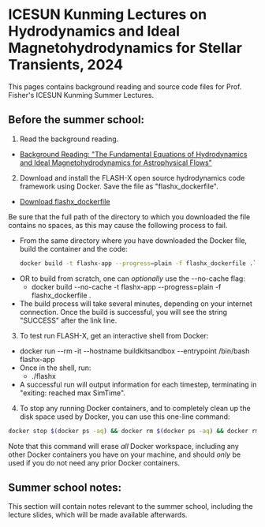 # ICESUN Kunming Lectures on Hydrodynamics and Ideal Magnetohydrodynamics for Stellar Transients, 2024

This pages contains background reading and source code files for Prof. Fisher's ICESUN Kunming Summer Lectures.

## Before the summer school:

1. Read the background reading.
- [Background Reading: "The Fundamental Equations of Hydrodynamics and Ideal Magnetohydrodynamics for Astrophysical Flows"](./hydro_equation_derivation.pdf)

2. Download and install the FLASH-X open source hydrodynamics code framework using Docker. Save the file as "flashx_dockerfile".
  - [Download flashx_dockerfile](https://raw.githubusercontent.com/rtfisher/summerschool_lectures/main/flashx_dockerfile)

Be sure that the full path of the directory to which you downloaded the file contains no spaces, as this may cause the following process to fail.
- From the same directory where you have downloaded the Docker file, build the container and the code:
  ```sh
  docker build -t flashx-app --progress=plain -f flashx_dockerfile .```
- OR to build from scratch, one can _optionally_ use the --no-cache flag:
  - docker build --no-cache -t flashx-app --progress=plain -f flashx_dockerfile .
- The build process will take several minutes, depending on your internet connection. Once the build is successful, you will see the string "SUCCESS" after the link line.
  
3. To test run FLASH-X, get an interactive shell from Docker:
  - docker run --rm -it --hostname buildkitsandbox --entrypoint /bin/bash flashx-app
- Once in the shell, run:
  - ./flashx
- A successful run will output information for each timestep, terminating in "exiting: reached max SimTime".

4. To stop any running Docker containers, and to completely clean up the disk space used by Docker, you can use this one-line command:

```sh
docker stop $(docker ps -aq) && docker rm $(docker ps -aq) && docker rmi -f $(docker images -aq) && docker volume rm $(docker volume ls -q) && docker network rm $(docker network ls -q) && docker builder prune -a -f && docker system prune
```

Note that this command will erase _all_ Docker workspace, including any other Docker containers you have on your machine, and should _only_ be used if you do not need any prior Docker containers.



## Summer school notes:

This section will contain notes relevant to the summer school, including the lecture slides, which will be made available afterwards.

